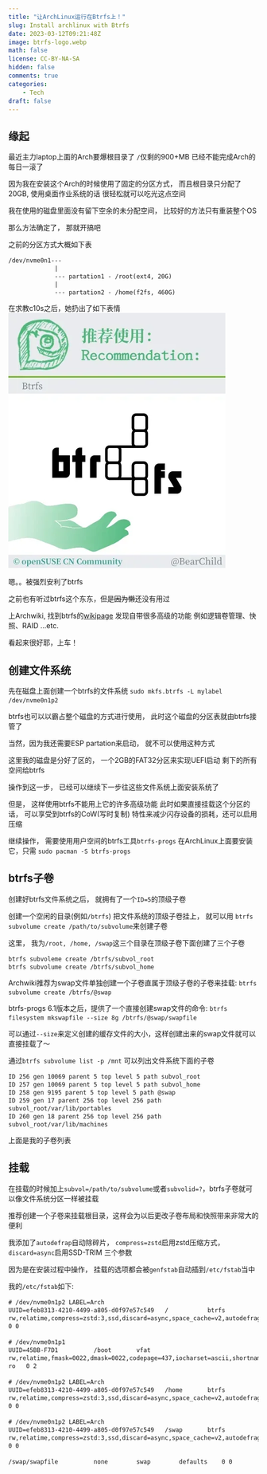 ```yaml
---
title: "让ArchLinux运行在Btrfs上！"
slug: Install archlinux with Btrfs
date: 2023-03-12T09:21:48Z
image: btrfs-logo.webp
math: false
license: CC-BY-NA-SA
hidden: false
comments: true
categories: 
    - Tech
draft: false
---
```


## 缘起

最近主力laptop上面的Arch要爆根目录了
`/`仅剩的900+MB 已经不能完成Arch的每日一滚了

因为我在安装这个Arch的时候使用了固定的分区方式，
而且根目录只分配了20GB, 使用桌面作业系统的话
很轻松就可以吃光这点空间

我在使用的磁盘里面没有留下空余的未分配空间，
比较好的方法只有重装整个OS

那么方法确定了， 那就开搞吧

之前的分区方式大概如下表
```
/dev/nvme0n1---
             |
             --- partation1 - /root(ext4, 20G)
             |
             --- partation2 - /home(f2fs, 460G)
```

在求教c10s之后，她扔出了如下表情
![recommend-btrfs](btrfs-recommend.webp)

嗯。。被强烈安利了btrfs

之前也有听过btrfs这个东东，但是~~因为懒~~还没有用过

上Archwiki, 找到btrfs的[wikipage](https://wiki.archlinux.org/title/Btrfs)
发现自带很多高级的功能 例如逻辑卷管理、快照、RAID ...etc.

看起来很好耶，上车！

## 创建文件系统

先在磁盘上面创建一个btrfs的文件系统
` sudo mkfs.btrfs -L mylabel /dev/nvme0n1p2 `

btrfs也可以以霸占整个磁盘的方式进行使用， 此时这个磁盘的分区表就由btrfs接管了

当然，因为我还需要ESP partation来启动， 就不可以使用这种方式

这里我的磁盘是分好了区的， 一个2GB的FAT32分区来实现UEFI启动 剩下的所有空间给btrfs

操作到这一步， 已经可以继续下一步往这些文件系统上面安装系统了

但是， 这样使用btrfs不能用上它的许多高级功能
此时如果直接挂载这个分区的话， 可以享受到btrfs的CoW(写时复制) 特性来减少闪存设备的损耗，还可以启用压缩

继续操作， 需要使用用户空间的btrfs工具`btrfs-progs`
在ArchLinux上面要安装它，只需
```sudo pacman -S btrfs-progs```

## btrfs子卷

创建好btrfs文件系统之后， 就拥有了一个`ID=5`的顶级子卷

创建一个空闲的目录(例如`/btrfs`) 把文件系统的顶级子卷挂上，
就可以用 `btrfs subvolume create /path/to/subvolume`来创建子卷

这里， 我为`/root, /home, /swap`这三个目录在顶级子卷下面创建了三个子卷
```
btrfs subvoleme create /btrfs/subvol_root
btrfs subvolume create /btrfs/subvol_home

```

Archwiki推荐为swap文件单独创建一个子卷直属于顶级子卷的子卷来挂载:
`btrfs subvolume create /btrfs/@swap`

btrfs-progs 6.1版本之后，提供了一个直接创建swap文件的命令:
`btrfs filesystem mkswapfile --size 8g /btrfs/@swap/swapfile`

可以通过`--size`来定义创建的缓存文件的大小，这样创建出来的swap文件就可以直接挂载了～

通过`btrfs subvolume list -p /mnt` 可以列出文件系统下面的子卷

```
ID 256 gen 10069 parent 5 top level 5 path subvol_root
ID 257 gen 10069 parent 5 top level 5 path subvol_home
ID 258 gen 9195 parent 5 top level 5 path @swap
ID 259 gen 17 parent 256 top level 256 path subvol_root/var/lib/portables
ID 260 gen 18 parent 256 top level 256 path subvol_root/var/lib/machines
```
上面是我的子卷列表



## 挂载

在挂载的时候加上`subvol=/path/to/subvolume`或者`subvolid=?`，btrfs子卷就可以像文件系统分区一样被挂载

推荐创建一个子卷来挂载根目录，这样会为以后更改子卷布局和快照带来非常大的便利

我添加了`autodefrap`自动除碎片， `compress=zstd`启用zstd压缩方式，`discard=async`启用SSD-TRIM 三个参数

因为是在安装过程中操作， 挂载的选项都会被`genfstab`自动插到`/etc/fstab`当中

我的`/etc/fstab`如下:

```
# /dev/nvme0n1p2 LABEL=Arch
UUID=efeb8313-4210-4499-a805-d0f97e57c549	/         	btrfs     	rw,relatime,compress=zstd:3,ssd,discard=async,space_cache=v2,autodefrag,subvolid=256,subvol=/subvol_root	0 0

# /dev/nvme0n1p1
UUID=45BB-F7D1      	/boot     	vfat      	rw,relatime,fmask=0022,dmask=0022,codepage=437,iocharset=ascii,shortname=mixed,utf8,errors=remount-ro	0 2

# /dev/nvme0n1p2 LABEL=Arch
UUID=efeb8313-4210-4499-a805-d0f97e57c549	/home     	btrfs     	rw,relatime,compress=zstd:3,ssd,discard=async,space_cache=v2,autodefrag,subvolid=257,subvol=/subvol_home	0 0

# /dev/nvme0n1p2 LABEL=Arch
UUID=efeb8313-4210-4499-a805-d0f97e57c549	/swap     	btrfs     	rw,relatime,compress=zstd:3,ssd,discard=async,space_cache=v2,autodefrag,subvolid=258,subvol=/@swap	0 0

/swap/swapfile      	none      	swap      	defaults  	0 0
```

